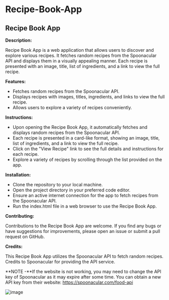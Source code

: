 # Recipe-Book-App

## Recipe Book App

**Description:**

Recipe Book App is a web application that allows users to discover and explore various recipes. It fetches random recipes from the Spoonacular API and displays them in a visually appealing manner. Each recipe is presented with an image, title, list of ingredients, and a link to view the full recipe.

**Features:**

- Fetches random recipes from the Spoonacular API.
- Displays recipes with images, titles, ingredients, and links to view the full recipe.
- Allows users to explore a variety of recipes conveniently.
  
**Instructions:**

* Upon opening the Recipe Book App, it automatically fetches and displays random recipes from the Spoonacular API.
* Each recipe is presented in a card-like format, showing an image, title, list of ingredients, and a link to view the full recipe.
* Click on the "View Recipe" link to see the full details and instructions for each recipe.
* Explore a variety of recipes by scrolling through the list provided on the app.
  
**Installation:**

* Clone the repository to your local machine.
* Open the project directory in your preferred code editor.
* Ensure an active internet connection for the app to fetch recipes from the Spoonacular API.
* Run the index.html file in a web browser to use the Recipe Book App.
  
**Contributing:**

Contributions to the Recipe Book App are welcome. If you find any bugs or have suggestions for improvements, please open an issue or submit a pull request on GitHub.

**Credits:**

This Recipe Book App utilizes the Spoonacular API to fetch random recipes. Credits to Spoonacular for providing the API service.

**NOTE -**If the website is not working, you may need to change the API key of Spoonacular as it may expire after some time. You can obtain a new API key from their website: https://spoonacular.com/food-api



![image](https://github.com/jaiswalrahul2427/Recipe-Book-App/assets/133475235/d1c60e56-04f7-46db-9443-fada3ae0dbb1)

